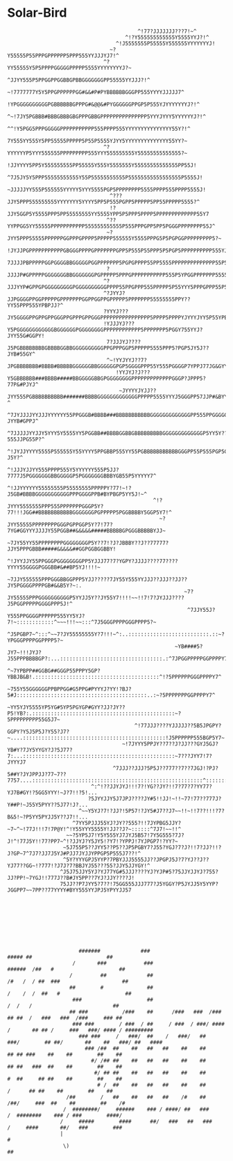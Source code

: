 # Solar-Bird


                                              ^!77?JJJJJJJ???7!~^
                                          ^!?Y555555555555Y5555YYJ?!^
                                       ^!J5555555P55555Y555555YYYYYYYJ!
                                     ~?Y55555P55PPPGPPPPPP5PPP555YYJJJYJ7!^
                                   ^?YY55555Y5P5PPPPGGGGGPPPPP5555YYYYYYYYJ?~
                                  ^JJYY555P5PPGGPPGGBBGPBBGGGGGGGPP55555YYJJJ?!^
                         ~!7777777Y5Y5PPGPPPPPPGG#&&#P#PYBBBBBBGGGPP555YYYYJJJJJ7^
                       !YPGGGGGGGGGGPGBBBBBBGPPPG#&@@&#PYGGGGGGPPGP5P555YJYYYYYYYJ?!^
                        ^~!7JY5PGBBB#BBBGBBBGBGPPPGBBGPPPPPPPPPPPPPPP5YYYJYYY5YYYYYYJ?!^
                                ^^!Y5PGG5PPPGGGGGPPPPPPPPPPP555PPPP555YYYYYYYYYYYYYYY55Y?!^
                                   7Y555YY555Y5PP55555PPPPP5P55P5555YJYY5YYYYYYYYYYYYYY55YY?~
                                   ^?YYYYYYP5YYY555555PPPPPPPPP555YYY555555555Y55555555555555?~
                                    !JJYYYY5PP5Y555555555PP55555Y555Y5555555Y55555555555555PP55J!
                                    ^7J5JY5Y5PPP55555555555Y55P55555555555P55555555555555555P5555J!
                                     ~JJJJJYY555P555555YYYYY5YYY5555PGP5PPPPPPPP5555PPPP555PPPP5555J!
                                     ^???JJY5PPP555555555YYYYYYY5YYYY5PP5P555PGPP5PPPPP5PP55PPPPP5555?^
                                     !?JJY5GGP5Y5555PPP5PP55555555YY5555YPP5P5PPP5PPPP5PPPPPPPPPPPPP55Y7
                                    ^??YYPPGG5YY55555PPPPPPPPPPP555555555555P555PPPGPP5PP5PGGGPPPPPPPP55J^
                                    ~?JYY5PPP55555PPPPPPGGPPPGPPPP5PPPPP555555Y5555PPPG5P5PGPGGPPPPPPPPP5?~
                                    !JYJJPGPPPPPPPPPPPGBGGGPPPPGPPPPPPPGPP5P555P55PPP5P5PGP5PPPPPPPPPP555YJ!
                                    7JJJJPBPPPPPGGPGGGGBBGGGGGPGGPPPPPPP5PGPGPPPP55PP5555PPPPPPPPPPPPPP55P5YJ!^
                                    ?JJJJP#GPPPPPGGGGGGGBBGGGGGGGPGPPPPP5PPPGPPPPPPPPPPP555P5YPGGPPPPPPP55555YYJ!^
                                   ^?JJJYYP#GPPGPGGGGGGGGGPGGGGGGGGGGPPPP55PPGPPP555PPPPP5P55YYY5PPPGPPP55P55YJP5J!^
                                   ^?JYYJ?JJPGGGGPPGGPPPPPGPPPPPPPGGPPGGPPGPPPPP5PPPPPPP55555555PPY??YY55PPP555YPBPJJ?^
                                   ?YYYJ???JY5GGGGPPGPPGPPGGGPPGPPPGPPGGGPPPPPPPPPPPPPPPP5PPPP5PPPPYJYYYJYY5P55YPBG5YJ~
                                   !YJJJYJ???Y5PGGGGGGGGGGGGBGGGGGGPGGGGGGGGPPPPPPPPPPPP5PPPPPPP5PGGY755YYJ?JYY55G#GGPY!
                                    7?JJJYJ????J5PGBBBBBBBBGBBBBGGBBGGGGGGGGGGPPGPPPGGP5PPPPP5555PPP5?PGP5JY5J??JYB#55GY^
                                    ^~!YYJYYJ??7?JPGBBBBBBB#BBBB#BBBBBGGGGGGBBGGGGGGPGP5GGGGPPP55Y555PGGGGP7YPPJ77JG&GYYY!
                                       !YYJYJ?J???Y5GBBBBBB###BBBB#####BBGGGGGBBGPGGGGGGGGPPPPPPPPPPPPPGGGP?JPPP5?77P&#PJYJ^
                                        ~JYYYYJYJJ??JYY555PGBBBBBBBBBB#######BBBBGGGGGGGGGGGGGPPPPP5555YYYJ5GGGPP57JJP#&BYY?^
                                         ^7JYJJJJYYJJJYYYYYY55PPGGGB#BBBB###BBBBBBBBBBBGGGGGGGGGGGGGPP555PPGGGGGG5??JYYB#GPPJ^
                                           ^7JJJJJYYJJY5YYY5Y5555YY5PGGBB##BBBBGGBBGBBBBBBBBBGGGGGGGGGGGGGP5YY5Y???555JJPG55P?^
                                             ^!JYJJYYYY5555P555555Y55YYYY5PPGBBP555YY55PGBBBBBBBBBBBGGGPP55P555PGP5GPYPYJYY?J5Y?^
                                               ^!JJJYJJYY555PPPP555Y5YYYYYY555P5JJ?7777J5PGGGGGGGBBGGGGGP5PGGGGGGGBBBYGB55P5YYYYY7^
                                                 ^!JJYYYYYY55555555P55555555PPPPPY?77!~!?J5GB#BBBBGGGGGGGGGGGPPPGGGGPPB#BYPBGP5YY5J!~^
                                                   ^!?JYYY5555555PPP555PPPPPPPGGGP5Y?77!!!JGG##BBBBBBBBBBBGGGGGGGPGPPPPP5PGGBBBBY5GGP5Y7!^
                                                     ~?JYY55555PPPPPPPPGGGPGPPGGP5Y?7!77?7YG#GGYYYJJJJY55PGGB##&&&&&#####BBBBBGPGGGBBBBBYJJ~
                                                       ~7JY55YY55PPPPPPPPGGGGGGGGP5Y??7!?J?JBBBY??J??77777?JJY5PPPGBBB#####&&&&&##GGPGGBGGBBY!
                                                         ^!JYYJJY55PPGGGPGGGGGGGGPP5YJJJ77?7?YGPY?JJJJ????77????YYYY55GGGGPGGGBB#&##BP5YJ!!!!~
                                                           ~7JJY555555PPPGGGBBGGPPP5YJJ?????7JY55Y555YYJJJ??JJJ??JJ??JY5PGGGGPPPPGB#&&B5Y?~:.
                                                             ~7?JY55555PPPGGGGGGGGGGP5YYJJ5Y??JY55Y7!!!!~~!!7!7?JYJJJ????J5PGGPPPPPGGGGPPP5J!^
                                                              ^7JJY55J?Y555PPGGGGPPPPPP555YY5YJ?7!~::::::::::::^~~~!!!~~:::^7J5GGGPPPPGGGPPPP5?~
                                                           ^J5PGBP7~^:::^~~7?JY55555555Y?7!!!~^:..::::::::::::::::::::::::::.::~?YPGGGPPPPGGPPPP5?~
                                                          ~YB####5?JY7~!!!JYJ?J55PPPBBBBGP?:...:::::::::::::::::::::::::::::::::.:^7JPGGPPPPPGGPPPPY7~
                                                      ^~7YPBPP##GGBG##GGGP55PPPY5GP?YBBJB&B!.::::::::::::::::::::::::::::::::::::::::^!?5PPPPPPGGGPPPPY7^
                                                  ~755Y55GGGGGGPPBPPGG#G5PPG#PYYYJ?YY!?BJ?5#J::::::::::::::::::::::::::::::::::::::::::..:~?5PPPPPPPGGPPPPY7^
                                                 ~YY5YJY5555YP5YG#5YP5PGYGP#GYY?JJ?JY??P5!YB?:.::::::::::::::::::::::::::::::::::::::::::::::~?5PPPPPPPPP55G5J7~
                                             ^!77JJJ????YJJJJJ??5B5JPGPY?GGPY?Y5J5P5J?Y55?J7?~....::::::::::::::::::::::::::::::::::::::::::::::!J5PPPPPP555BGP5Y7~
                                         ~!7JYYY5PPJY??7??J?JJ???GYJ5GJ?YB#Y?7JY5YYGY?J?5J77?7:...:::::::::::::::::::::::::::::::::::::::::::::::::~7???JYY7!7?JYYYJ7
                                      ^7JJJ??JJJ?5P5J??777??7??7JGJ!?PJ?5##Y?JYJPPJJ?77~7??7757....:::::::::::::::::::::::::::::::::::::::::::::::::::::::^::::::::^^
                               ^:^!??JJYJYJ!!!7?!YG??JY?!!7?77?7?YY77?YJ7B#GY!?5GG5YYY!~J?7!!?5!...
                              ?5JYYJJY5J7JPJ????JY#5!!JJ!~!!~77!77??777J?Y##P!~J55Y5PYY??5J77!J?...
                           ^~~Y5YJ?7!?JJ?!5P57!?JY5#J7??J7~~!!~!!7??!!!?7?B&5!~?P5YY5PYJJ5Y??J7!!...
                         ^7YY5PJJJ55YJ?JY??555?!!7JYPBG5JJY?~7~^~!77J!!!7!7P@Y!^!Y55YYY5555Y!JJ??J?~::::::^7J7!~~!!^
                       ~~?5YP5J7!Y5Y555YJ7JYJ5B57!7Y5G555?7J?J!^!77J5Y!!77?PP7~^!?JJYJ?Y5JY5!?Y7!?YPPJ!7YJPGP7!?YY?~
                      ~5J755P5??JYY5??P5??JP5PGBY7?J55?YGJ?7?J?!!7?JJ?!!?J?GP~7^7J7?JJ7J5YJ#PJJ7JYJJYPPGP5P555J7??!^
                      ^5Y?YYYGPJ5YYP?7PBYJJJ5555JJ??JPGPJ5J?7?YJ??J??YJ77??GG~!?777!?J7J?7?BBJYJ55???55?JJY5JJYGY!^
                     ^J5J75JJY5YJ?YJ77YG#5JJJ????YJ?YJP#5?75JJYJJYJ?755?JJ?PP!~7YGJ!!777J??B#JY5PP??7YJ?JJY????J!
                     75JJ??P7JYY5?7??!75GG555JJJ777?J5YGGY?P5JYJJ5Y5YYP?JGGPP7~~7PP??77YYYY#BYY555YYJPJ5YPYYJJ57



                       





                           #######             ###                                   ##### ##                        ##    
                         /       ###            ###                               ######  /##   #                     ##   
                        /         ##             ##                              /#   /  / ##  ###                    ##   
                        ##        #              ##                             /    /  /  ##   #                     ##   
                         ###                     ##                                 /  /   /                          ##   
                        ## ###           /###    ##      /###   ###  /###          ## ##  /   ###   ###  /###     ### ##   
                         ### ###        / ###  / ##     / ###  / ###/ #### /       ## ## /     ###   ###/ #### / ######### 
                           ### ###     /   ###/  ##    /   ###/   ##   ###/        ## ##/       ##    ##   ###/ ##   ####  
                             ### /##  ##    ##   ##   ##    ##    ##               ## ## ###    ##    ##        ##    ##   
                               #/ /## ##    ##   ##   ##    ##    ##               ## ##   ###  ##    ##        ##    ##   
                                #/ ## ##    ##   ##   ##    ##    ##               #  ##     ## ##    ##        ##    ##   
                                 # /  ##    ##   ##   ##    ##    ##                  /      ## ##    ##        ##    ##   
                       /##        /   ##    ##   ##   ##    /#    ##              /##/     ###  ##    ##        ##    /#   
                      /  ########/     ######    ### / ####/ ##   ###            /  ########    ### / ###        ####/     
                     /     #####        ####      ##/   ###   ##   ###          /     ####       ##/   ###        ###      
                     |                                                          #                                          
                      \)                                                         ##                                        
                                                                                                      
